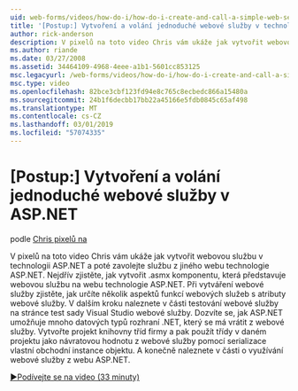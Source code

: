 ```yaml
---
uid: web-forms/videos/how-do-i/how-do-i-create-and-call-a-simple-web-service-in-aspnet
title: '[Postup:] Vytvoření a volání jednoduché webové služby v technologii ASP.NET | Dokumentace Microsoftu'
author: rick-anderson
description: V pixelů na toto video Chris vám ukáže jak vytvořit webovou službu v technologii ASP.NET a poté zavolejte službu z jiného webu technologie ASP.NET. Nejdřív zjistěte, jak vytvořit...
ms.author: riande
ms.date: 03/27/2008
ms.assetid: 34464109-4968-4eee-a1b1-5601cc853125
msc.legacyurl: /web-forms/videos/how-do-i/how-do-i-create-and-call-a-simple-web-service-in-aspnet
msc.type: video
ms.openlocfilehash: 82bce3cbf123fd94e8c765c8ecbedc866a15480a
ms.sourcegitcommit: 24b1f6decbb17bb22a45166e5fdb0845c65af498
ms.translationtype: MT
ms.contentlocale: cs-CZ
ms.lasthandoff: 03/01/2019
ms.locfileid: "57074335"
---
```

<a name="how-do-i-create-and-call-a-simple-web-service-in-aspnet"></a>[Postup:] Vytvoření a volání jednoduché webové služby v ASP.NET
====================
podle [Chris pixelů na](https://twitter.com/chrispels)

V pixelů na toto video Chris vám ukáže jak vytvořit webovou službu v technologii ASP.NET a poté zavolejte službu z jiného webu technologie ASP.NET. Nejdřív zjistěte, jak vytvořit .asmx komponentu, která představuje webovou službu na webu technologie ASP.NET. Při vytváření webové služby zjistěte, jak určíte několik aspektů funkcí webových služeb s atributy webové služby. V dalším kroku naleznete v části testování webové služby na stránce test sady Visual Studio webové služby. Dozvíte se, jak ASP.NET umožňuje mnoho datových typů rozhraní .NET, který se má vrátit z webové služby. Vytvořte projekt knihovny tříd firmy a pak použít třídy v daném projektu jako návratovou hodnotu z webové služby pomocí serializace vlastní obchodní instance objektu. A konečně naleznete v části o využívání webové služby z webu ASP.NET.

[&#9654;Podívejte se na video (33 minuty)](https://channel9.msdn.com/Blogs/ASP-NET-Site-Videos/how-do-i-create-and-call-a-simple-web-service-in-aspnet)
